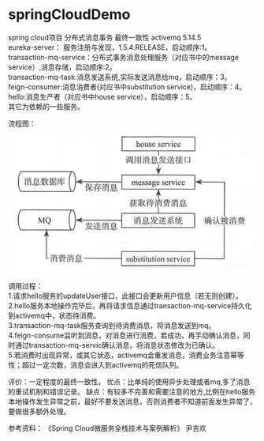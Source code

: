# springCloudDemo  
spring cloud项目 分布式消息事务 最终一致性 activemq 5.14.5  
eureka-server： 服务注册与发现，1.5.4.RELEASE，启动顺序:1。  
transaction-mq-service：分布式事务消息处理服务（对应书中的message service）,消息存储，启动顺序:2。    
transaction-mq-task:消息发送系统,实际发送消息给mq，启动顺序：3。  
feign-consumer:消息消费者(对应书中substitution service)，启动顺序：4。  
hello:消息生产者（对应书中house service），启动顺序：5。  
其它为依赖的一些服务。  

流程图：
![image](https://github.com/kickTec/springCloudDemo/blob/transaction-activemq/activemq-tx.png)

调用过程：  
1.请求hello服务的updateUser接口，此接口会更新用户信息（若无则创建）。  
2.hello服务本地操作完毕后，再将请求信息通过transaction-mq-service持久化到activemq中，状态待消费。  
3.transaction-mq-task服务查询到待消费消息，将消息发送到mq。  
4.feign-consume监听到消息，对消息进行消费，若成功，再手动确认消息，同时通过transaction-mq-servic确认消息，将消息状态修改为已确认。  
5.若消费时出现异常，或其它状态，activemq会重发消息，消费业务注意幂等性；超过一定次数，消息会进入到activemq的死信队列。  

评价：一定程度的最终一致性。
优点：比单纯的使用异步处理或者mq,多了消息的重试机制和错误记录。
缺点：有较多不完善和需要注意的地方,比例在hello服务本地操作发生异常之前，最好不要发送消息，否则消费者不知道前面发生异常了，要做很多额外处理。


参考资料：
《Spring Cloud微服务全栈技术与案例解析》 尹吉欢




